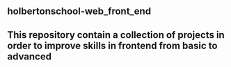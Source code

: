 ## holbertonschool-web_front_end

## This repository contain a collection of projects in order to improve skills in frontend from basic to advanced
